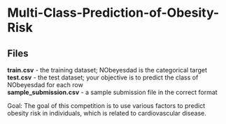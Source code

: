 # Multi-Class-Prediction-of-Obesity-Risk

## Files
**train.csv** - the training dataset; NObeyesdad is the categorical target\
**test.csv** - the test dataset; your objective is to predict the class of NObeyesdad for each row\
**sample_submission.csv** - a sample submission file in the correct format

Goal: The goal of this competition is to use various factors to predict obesity risk in individuals, which is related to cardiovascular disease.
